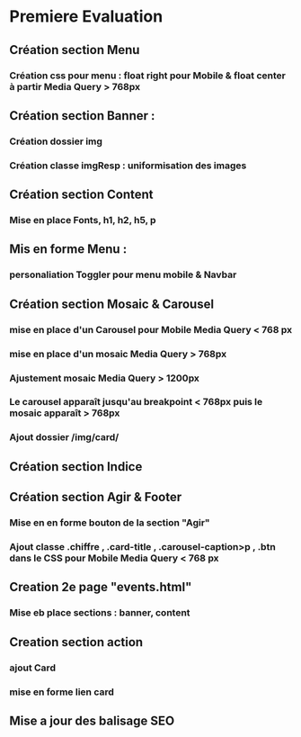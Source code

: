 # Premiere Evaluation

## Création section Menu 
### Création css pour menu : float right pour Mobile & float center à partir Media Query > 768px

## Création section Banner :
### Création dossier img 
### Création classe imgResp : uniformisation des images

## Création section Content 
### Mise en place Fonts, h1, h2, h5, p

## Mis en forme Menu : 
### personaliation  Toggler pour menu mobile & Navbar

## Création section Mosaic & Carousel
### mise en place d'un Carousel pour Mobile  Media Query < 768 px
### mise en place d'un mosaic   Media Query > 768px
### Ajustement mosaic  Media Query > 1200px
### Le carousel apparaît jusqu'au breakpoint < 768px puis le mosaic apparaît > 768px
### Ajout dossier /img/card/

## Création section Indice

## Création section Agir & Footer
### Mise en en forme bouton de la section "Agir"
### Ajout classe .chiffre , .card-title , .carousel-caption>p , .btn  dans le CSS pour Mobile  Media Query < 768 px

## Creation 2e page "events.html" ##
### Mise eb place sections : banner, content

## Creation section action
### ajout Card 
### mise en forme lien card 

## Mise a jour des balisage SEO